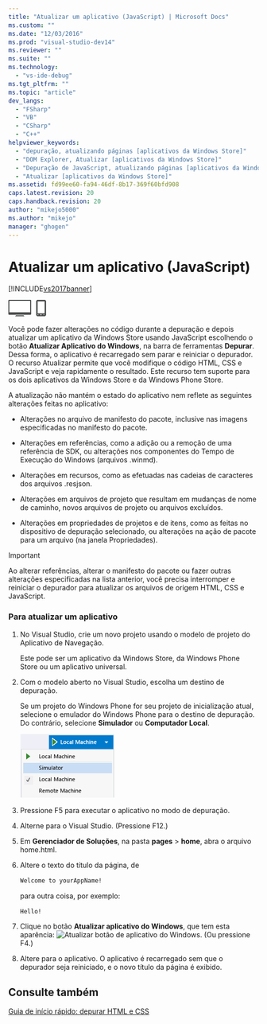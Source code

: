 ```yaml
---
title: "Atualizar um aplicativo (JavaScript) | Microsoft Docs"
ms.custom: ""
ms.date: "12/03/2016"
ms.prod: "visual-studio-dev14"
ms.reviewer: ""
ms.suite: ""
ms.technology: 
  - "vs-ide-debug"
ms.tgt_pltfrm: ""
ms.topic: "article"
dev_langs: 
  - "FSharp"
  - "VB"
  - "CSharp"
  - "C++"
helpviewer_keywords: 
  - "depuração, atualizando páginas [aplicativos da Windows Store]"
  - "DOM Explorer, Atualizar [aplicativos da Windows Store]"
  - "Depuração de JavaScript, atualizando páginas [aplicativos da Windows Store]"
  - "Atualizar [aplicativos da Windows Store]"
ms.assetid: fd99ee60-fa94-46df-8b17-369f60bfd908
caps.latest.revision: 20
caps.handback.revision: 20
author: "mikejo5000"
ms.author: "mikejo"
manager: "ghogen"
---
```

# Atualizar um aplicativo (JavaScript)
[!INCLUDE[vs2017banner](../code-quality/includes/vs2017banner.md)]

![Applies to Windows and Windows Phone](../debugger/media/windows_and_phone_content.png "windows\_and\_phone\_content")  
  
 Você pode fazer alterações no código durante a depuração e depois atualizar um aplicativo da Windows Store usando JavaScript escolhendo o botão **Atualizar Aplicativo do Windows**, na barra de ferramentas **Depurar**.  Dessa forma, o aplicativo é recarregado sem parar e reiniciar o depurador.  O recurso Atualizar permite que você modifique o código HTML, CSS e JavaScript e veja rapidamente o resultado.  Este recurso tem suporte para os dois aplicativos da Windows Store e da Windows Phone Store.  
  
 A atualização não mantém o estado do aplicativo nem reflete as seguintes alterações feitas no aplicativo:  
  
-   Alterações no arquivo de manifesto do pacote, inclusive nas imagens especificadas no manifesto do pacote.  
  
-   Alterações em referências, como a adição ou a remoção de uma referência de SDK, ou alterações nos componentes do Tempo de Execução do Windows \(arquivos .winmd\).  
  
-   Alterações em recursos, como as efetuadas nas cadeias de caracteres dos arquivos .resjson.  
  
-   Alterações em arquivos de projeto que resultam em mudanças de nome de caminho, novos arquivos de projeto ou arquivos excluídos.  
  
-   Alterações em propriedades de projetos e de itens, como as feitas no dispositivo de depuração selecionado, ou alterações na ação de pacote para um arquivo \(na janela Propriedades\).  
  
> [!IMPORTANT]
>  Ao alterar referências, alterar o manifesto do pacote ou fazer outras alterações especificadas na lista anterior, você precisa interromper e reiniciar o depurador para atualizar os arquivos de origem HTML, CSS e JavaScript.  
  
### Para atualizar um aplicativo  
  
1.  No Visual Studio, crie um novo projeto usando o modelo de projeto do Aplicativo de Navegação.  
  
     Este pode ser um aplicativo da Windows Store, da Windows Phone Store ou um aplicativo universal.  
  
2.  Com o modelo aberto no Visual Studio, escolha um destino de depuração.  
  
     Se um projeto do Windows Phone for seu projeto de inicialização atual, selecione o emulador do Windows Phone para o destino de depuração.  Do contrário, selecione **Simulador** ou **Computador Local**.  
  
     ![Select debug target list](../debugger/media/js_select_target.png "JS\_Select\_Target")  
  
3.  Pressione F5 para executar o aplicativo no modo de depuração.  
  
4.  Alterne para o Visual Studio.  \(Pressione F12.\)  
  
5.  Em **Gerenciador de Soluções**, na pasta **pages** \> **home**, abra o arquivo home.html.  
  
6.  Altere o texto do título da página, de  
  
    ```html  
    Welcome to yourAppName!  
    ```  
  
     para outra coisa, por exemplo:  
  
    ```html  
    Hello!  
    ```  
  
7.  Clique no botão **Atualizar aplicativo do Windows**, que tem esta aparência: ![Atualizar botão de aplicativo do Windows](~/debugger/media/js_refresh.png "JS\_Refresh").  \(Ou pressione F4.\)  
  
8.  Altere para o aplicativo.  O aplicativo é recarregado sem que o depurador seja reiniciado, e o novo título da página é exibido.  
  
## Consulte também  
 [Guia de início rápido: depurar HTML e CSS](../debugger/quickstart-debug-html-and-css.md)